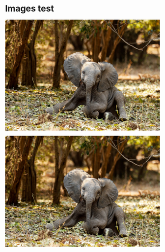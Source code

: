 # Images test

![Elephant](/images/b3c8025ac0f9398a8511362dc3a255d1.jpg)


[![Elephant with link](/images/b3c8025ac0f9398a8511362dc3a255d1.jpg)](https://i.pinimg.com/originals/b3/c8/02/b3c8025ac0f9398a8511362dc3a255d1.jpg)


